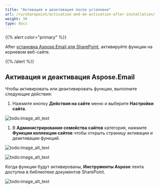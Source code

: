 ```yaml
---
title: "Активация и деактивация после установки"
url: /ru/sharepoint/activation-and-de-activation-after-installation/
weight: 30
type: docs
---
```



{{% alert color="primary" %}}

After [установка Aspose.Email для SharePoint](/email/sharepoint/installing-aspose-email-for-sharepoint/), активируйте функции на корневом веб-сайте.

{{% /alert %}}
## **Активация и деактивация Aspose.Email**
Чтобы активировать или деактивировать функции, выполните следующие действия:

1. Нажмите кнопку **Действия на сайте** меню и выберите **Настройки сайта**.

![todo:image_alt_text](activation-and-de-activation-after-installation_1.png)




1. В **Администрирование семейства сайтов** категория, нажмите **Функции коллекции сайтов** чтобы открыть страницу активации и деактивации функций.

![todo:image_alt_text](activation-and-de-activation-after-installation_2.png)




![todo:image_alt_text](activation-and-de-activation-after-installation_3.png)




Когда функции будут активированы, **Инструменты Aspose** лента доступна в библиотеке документов SharePoint.

![todo:image_alt_text](activation-and-de-activation-after-installation_4.png)
